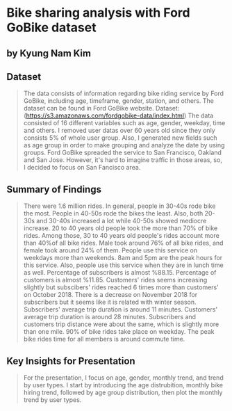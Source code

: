 # Bike sharing analysis with Ford GoBike dataset
## by Kyung Nam Kim


## Dataset

> The data consists of information regarding bike riding service by Ford GoBike, including age, timeframe, gender, station, and others. The dataset can be found in Ford GoBike website.
Dataset: (https://s3.amazonaws.com/fordgobike-data/index.html)
The data consisted of 16 different variables such as age, gender, weekday, time and others. I removed user datas over 60 years old since they only consists 5% of whole user group. Also, I generated new fields such as age group in order to make grouping and analyze the date by using groups.
Ford GoBike spreaded the service to San Francisco, Oakland and San Jose. However, it's hard to imagine traffic in those areas, so, I decided to focus on San Fancisco area.


## Summary of Findings

> There were 1.6 million rides. In general, people in 30-40s rode bike the most. People in 40-50s rode the bikes the least. Also, both 20-30s and 30-40s increased a lot while 40-50s showed mediocre increase. 20 to 40 years old people took the more than 70% of bike rides. Among those, 30 to 40 years old people's rides account more than 40%of all bike rides. Male took around 76% of all bike rides, and female took around 24% of them. People use this service on weekdays more than weekends. 8am and 5pm are the peak hours for this service. Also, people use this service when they are in lunch time as well. Percentage of subscribers is almost %88.15. Percentage of customers is almost %11.85. Customers' rides seems increasing slightly but subscibers' rides reached 6 times more than customers' on October 2018. There is a decrease on November 2018 for subscribers but it seems like it is related with winter season. Subscribers' average trip duration is around 11 minutes. Customers' average trip duration is around 28 minutes. Subscribers and customers trip distance were about the same, which is slightly more than one mile. 90% of bike rides take place on weekday. The peak bike rides time for all members is around commute time.


## Key Insights for Presentation

> For the presentation, I focus on age, gender, monthly trend, and trend by user types. I start by introducing the age distrubition, monthly bike hiring trend, followed by age group distribution, then plot the monthly trend by user types.
